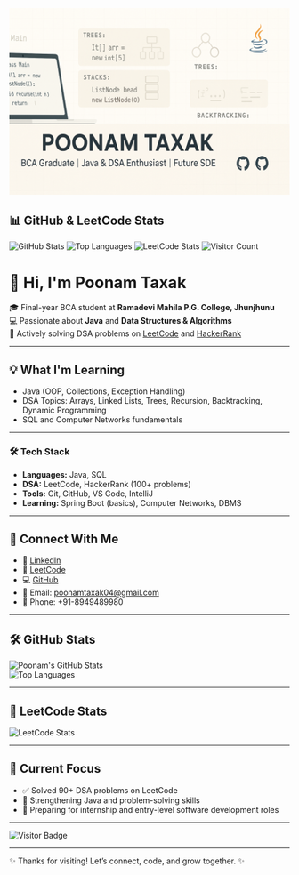 ![Poonam's Banner](https://raw.githubusercontent.com/poonam04-taxak/poonam04-taxak/main/github.png)
## 📊 GitHub & LeetCode Stats

![GitHub Stats](https://github-readme-stats.vercel.app/api?username=poonam04-taxak&show_icons=true&theme=tokyonight)
![Top Languages](https://github-readme-stats.vercel.app/api/top-langs/?username=poonam04-taxak&layout=compact&theme=tokyonight)
![LeetCode Stats](https://leetcard.jacoblin.cool/poonam_taxak?theme=dark&font=Roboto&ext=activity)
![Visitor Count](https://komarev.com/ghpvc/?username=poonam04-taxak&color=blue)


# 👋 Hi, I'm Poonam Taxak

🎓 Final-year BCA student at **Ramadevi Mahila P.G. College, Jhunjhunu**  
💻 Passionate about **Java** and **Data Structures & Algorithms**  
🌱 Actively solving DSA problems on [LeetCode](https://leetcode.com/poonam_taxak) and [HackerRank](https://www.hackerrank.com/poonamtaxak04)

---

## 💡 What I'm Learning

- Java (OOP, Collections, Exception Handling)  
- DSA Topics: Arrays, Linked Lists, Trees, Recursion, Backtracking, Dynamic Programming  
- SQL and Computer Networks fundamentals  

---

### 🛠️ Tech Stack
- **Languages:** Java, SQL
- **DSA:** LeetCode, HackerRank (100+ problems)
- **Tools:** Git, GitHub, VS Code, IntelliJ
- **Learning:** Spring Boot (basics), Computer Networks, DBMS

 ---- 


## 🔗 Connect With Me

- 💼 [LinkedIn](https://www.linkedin.com/in/poonam-taxak-b69822366)  
- 🧠 [LeetCode](https://leetcode.com/poonam_taxak)  
- 💻 [GitHub](https://github.com/poonam04-taxak)  
- 📧 Email: poonamtaxak04@gmail.com  
- 📱 Phone: +91-8949489980  

---

## 🛠 GitHub Stats

![Poonam's GitHub Stats](https://github-readme-stats.vercel.app/api?username=poonam04-taxak&show_icons=true&theme=tokyonight)  
![Top Languages](https://github-readme-stats.vercel.app/api/top-langs/?username=poonam04-taxak&layout=compact&theme=tokyonight)

---

## 🧠 LeetCode Stats

![LeetCode Stats](https://leetcard.jacoblin.cool/poonam_taxak?theme=dark&font=baloo)

---

## 🚀 Current Focus

- ✅ Solved 90+ DSA problems on LeetCode  
- 🧠 Strengthening Java and problem-solving skills  
- 🎯 Preparing for internship and entry-level software development roles  

---

![Visitor Badge](https://komarev.com/ghpvc/?username=poonam04-taxak&label=Profile%20Views&color=0e75b6&style=flat)

---

✨ Thanks for visiting! Let’s connect, code, and grow together. ✨
